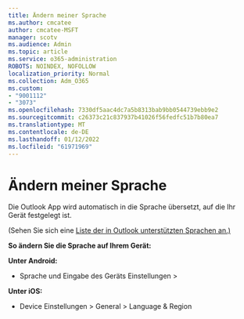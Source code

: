 ```yaml
---
title: Ändern meiner Sprache
ms.author: cmcatee
author: cmcatee-MSFT
manager: scotv
ms.audience: Admin
ms.topic: article
ms.service: o365-administration
ROBOTS: NOINDEX, NOFOLLOW
localization_priority: Normal
ms.collection: Adm_O365
ms.custom:
- "9001112"
- "3073"
ms.openlocfilehash: 7330df5aac4dc7a5b8313bab9bb0544739ebb9e2
ms.sourcegitcommit: c26373c21c837937b41026f56fedfc51b7b80ea7
ms.translationtype: MT
ms.contentlocale: de-DE
ms.lasthandoff: 01/12/2022
ms.locfileid: "61971969"
---
```

# <a name="change-my-language"></a>Ändern meiner Sprache

Die Outlook App wird automatisch in die Sprache übersetzt, auf die Ihr Gerät festgelegt ist. 

(Sehen Sie sich eine [Liste der in Outlook unterstützten Sprachen an.)](https://acompli.helpshift.com/a/outlook/?s=general-questions&f=in-which-languages-is-your-app-translated) 

**So ändern Sie die Sprache auf Ihrem Gerät:** 

**Unter Android:** 

- Sprache und Eingabe des Geräts Einstellungen > 

**Unter iOS:** 

- Device Einstellungen > General > Language & Region 
